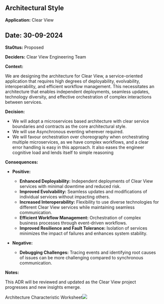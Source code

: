 ## Architectural Style

**Application:** Clear View

**Date:**  30-09-2024
-
**Sta0tus:** Proposed

**Deciders:** Clear View Engineering Team

**Context:**

We are designing the architecture for Clear View, a service-oriented application that requires high degrees of deployability, evolvability, interoperability, and efficient workflow management. This necessitates an architecture that enables independent deployments, seamless updates, technology diversity, and effective orchestration of complex interactions between services.

**Decision:**

- We will adopt a microservices based architecture with clear service boundaries and contracts as the core architectural style. 
- We will use Asynchronous eventing wherever required. 
- We will favour orchestration over choreography when orchestrating multiple microservices, as we have complex workflows, and a clear error handling is easy in this approach. It also eases the engineer cognitive load and lends itself to simple reasoning



**Consequences:**

* **Positive:**
    * **Enhanced Deployability:**  Independent deployments of Clear View services with minimal downtime and reduced risk.
    * **Improved Evolvability:**  Seamless updates and modifications of individual services without impacting others.
    * **Increased Interoperability:** Flexibility to use diverse technologies for different Clear View services while maintaining seamless communication.
    * **Efficient Workflow Management:**  Orchestration of complex business processes through event-driven workflows.
    * **Improved Resilience and Fault Tolerance:**  Isolation of services minimizes the impact of failures and enhances system stability.

* **Negative:**
    * **Debugging Challenges:**  Tracing events and identifying root causes of issues can be more challenging compared to synchronous communication.
  


**Notes:**

This ADR will be reviewed and updated as the Clear View project progresses and new insights emerge.

Architecture Characteristic Worksheet<img src="diagrams/arch-char.jpg">
